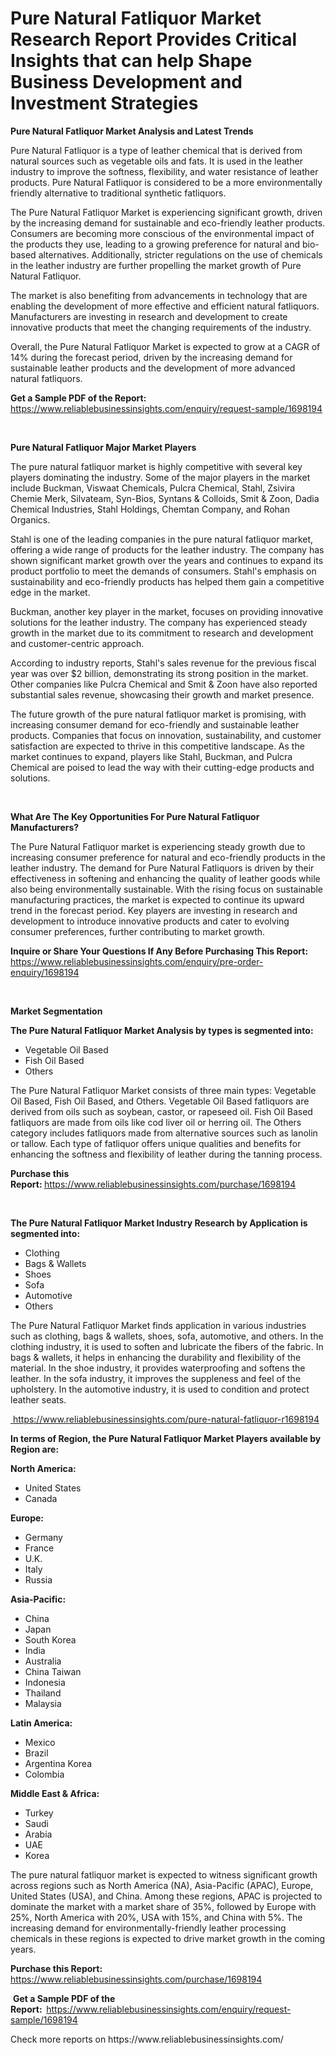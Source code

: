 <p><h1>Pure Natural Fatliquor Market Research Report Provides Critical Insights that can help Shape Business Development and Investment Strategies</h1></p><p><strong>Pure Natural Fatliquor Market Analysis and Latest Trends</strong></p>
<p><p>Pure Natural Fatliquor is a type of leather chemical that is derived from natural sources such as vegetable oils and fats. It is used in the leather industry to improve the softness, flexibility, and water resistance of leather products. Pure Natural Fatliquor is considered to be a more environmentally friendly alternative to traditional synthetic fatliquors.</p><p>The Pure Natural Fatliquor Market is experiencing significant growth, driven by the increasing demand for sustainable and eco-friendly leather products. Consumers are becoming more conscious of the environmental impact of the products they use, leading to a growing preference for natural and bio-based alternatives. Additionally, stricter regulations on the use of chemicals in the leather industry are further propelling the market growth of Pure Natural Fatliquor.</p><p>The market is also benefiting from advancements in technology that are enabling the development of more effective and efficient natural fatliquors. Manufacturers are investing in research and development to create innovative products that meet the changing requirements of the industry.</p><p>Overall, the Pure Natural Fatliquor Market is expected to grow at a CAGR of 14% during the forecast period, driven by the increasing demand for sustainable leather products and the development of more advanced natural fatliquors.</p></p>
<p><strong>Get a Sample PDF of the Report:&nbsp;</strong> <a href="https://www.reliablebusinessinsights.com/enquiry/request-sample/1698194">https://www.reliablebusinessinsights.com/enquiry/request-sample/1698194</a></p>
<p>&nbsp;</p>
<p><strong>Pure Natural Fatliquor Major Market Players</strong></p>
<p><p>The pure natural fatliquor market is highly competitive with several key players dominating the industry. Some of the major players in the market include Buckman, Viswaat Chemicals, Pulcra Chemical, Stahl, Zsivira Chemie Merk, Silvateam, Syn-Bios, Syntans & Colloids, Smit & Zoon, Dadia Chemical Industries, Stahl Holdings, Chemtan Company, and Rohan Organics.</p><p>Stahl is one of the leading companies in the pure natural fatliquor market, offering a wide range of products for the leather industry. The company has shown significant market growth over the years and continues to expand its product portfolio to meet the demands of consumers. Stahl's emphasis on sustainability and eco-friendly products has helped them gain a competitive edge in the market.</p><p>Buckman, another key player in the market, focuses on providing innovative solutions for the leather industry. The company has experienced steady growth in the market due to its commitment to research and development and customer-centric approach.</p><p>According to industry reports, Stahl's sales revenue for the previous fiscal year was over $2 billion, demonstrating its strong position in the market. Other companies like Pulcra Chemical and Smit & Zoon have also reported substantial sales revenue, showcasing their growth and market presence.</p><p>The future growth of the pure natural fatliquor market is promising, with increasing consumer demand for eco-friendly and sustainable leather products. Companies that focus on innovation, sustainability, and customer satisfaction are expected to thrive in this competitive landscape. As the market continues to expand, players like Stahl, Buckman, and Pulcra Chemical are poised to lead the way with their cutting-edge products and solutions.</p></p>
<p>&nbsp;</p>
<p><strong>What Are The Key Opportunities For Pure Natural Fatliquor Manufacturers?</strong></p>
<p><p>The Pure Natural Fatliquor market is experiencing steady growth due to increasing consumer preference for natural and eco-friendly products in the leather industry. The demand for Pure Natural Fatliquors is driven by their effectiveness in softening and enhancing the quality of leather goods while also being environmentally sustainable. With the rising focus on sustainable manufacturing practices, the market is expected to continue its upward trend in the forecast period. Key players are investing in research and development to introduce innovative products and cater to evolving consumer preferences, further contributing to market growth.</p></p>
<p><strong>Inquire or Share Your Questions If Any Before Purchasing This Report:</strong> <a href="https://www.reliablebusinessinsights.com/enquiry/pre-order-enquiry/1698194">https://www.reliablebusinessinsights.com/enquiry/pre-order-enquiry/1698194</a></p>
<p>&nbsp;</p>
<p><strong>Market Segmentation</strong></p>
<p><strong>The Pure Natural Fatliquor Market Analysis by types is segmented into:</strong></p>
<p><ul><li>Vegetable Oil Based</li><li>Fish Oil Based</li><li>Others</li></ul></p>
<p><p>The Pure Natural Fatliquor Market consists of three main types: Vegetable Oil Based, Fish Oil Based, and Others. Vegetable Oil Based fatliquors are derived from oils such as soybean, castor, or rapeseed oil. Fish Oil Based fatliquors are made from oils like cod liver oil or herring oil. The Others category includes fatliquors made from alternative sources such as lanolin or tallow. Each type of fatliquor offers unique qualities and benefits for enhancing the softness and flexibility of leather during the tanning process.</p></p>
<p><strong>Purchase this Report:&nbsp;</strong><a href="https://www.reliablebusinessinsights.com/purchase/1698194">https://www.reliablebusinessinsights.com/purchase/1698194</a></p>
<p>&nbsp;</p>
<p><strong>The Pure Natural Fatliquor Market Industry Research by Application is segmented into:</strong></p>
<p><ul><li>Clothing</li><li>Bags & Wallets</li><li>Shoes</li><li>Sofa</li><li>Automotive</li><li>Others</li></ul></p>
<p><p>The Pure Natural Fatliquor Market finds application in various industries such as clothing, bags & wallets, shoes, sofa, automotive, and others. In the clothing industry, it is used to soften and lubricate the fibers of the fabric. In bags & wallets, it helps in enhancing the durability and flexibility of the material. In the shoe industry, it provides waterproofing and softens the leather. In the sofa industry, it improves the suppleness and feel of the upholstery. In the automotive industry, it is used to condition and protect leather seats.</p></p>
<p><a href="https://www.reliablebusinessinsights.com/pure-natural-fatliquor-r1698194">&nbsp;https://www.reliablebusinessinsights.com/pure-natural-fatliquor-r1698194</a></p>
<p><strong>In terms of Region, the Pure Natural Fatliquor Market Players available by Region are:</strong></p>
<p>
    <p> <strong> North America: </strong>
        <ul>
            <li>United States</li>
            <li>Canada</li>
        </ul>
        </p> 
    <p> <strong> Europe: </strong>
        <ul>
            <li>Germany</li>
            <li>France</li>
            <li>U.K.</li>
            <li>Italy</li>
            <li>Russia</li>
        </ul>
        </p> 
    <p> <strong> Asia-Pacific: </strong>
        <ul>
            <li>China</li>
            <li>Japan</li>
            <li>South Korea</li>
            <li>India</li>
            <li>Australia</li>
            <li>China Taiwan</li>
            <li>Indonesia</li>
            <li>Thailand</li>
            <li>Malaysia</li>
        </ul>
        </p> 
    <p> <strong> Latin America: </strong>
        <ul>
            <li>Mexico</li>
            <li>Brazil</li>
            <li>Argentina Korea</li>
            <li>Colombia</li>
        </ul>
        </p> 
    <p> <strong> Middle East & Africa: </strong>
        <ul>
            <li>Turkey</li>
            <li>Saudi</li>
            <li>Arabia</li>
            <li>UAE</li>
            <li>Korea</li>
        </ul>
    </p>
    </p>
<p><p>The pure natural fatliquor market is expected to witness significant growth across regions such as North America (NA), Asia-Pacific (APAC), Europe, United States (USA), and China. Among these regions, APAC is projected to dominate the market with a market share of 35%, followed by Europe with 25%, North America with 20%, USA with 15%, and China with 5%. The increasing demand for environmentally-friendly leather processing chemicals in these regions is expected to drive market growth in the coming years.</p></p>
<p><strong>Purchase this Report: </strong><a href="https://www.reliablebusinessinsights.com/purchase/1698194">https://www.reliablebusinessinsights.com/purchase/1698194</a></p>
<p>&nbsp;<strong>Get a Sample PDF of the Report:&nbsp;&nbsp;</strong><a href="https://www.reliablebusinessinsights.com/enquiry/request-sample/1698194">https://www.reliablebusinessinsights.com/enquiry/request-sample/1698194</a></p>
<p><strong></strong></p>
<p>Check more reports on https://www.reliablebusinessinsights.com/</p>